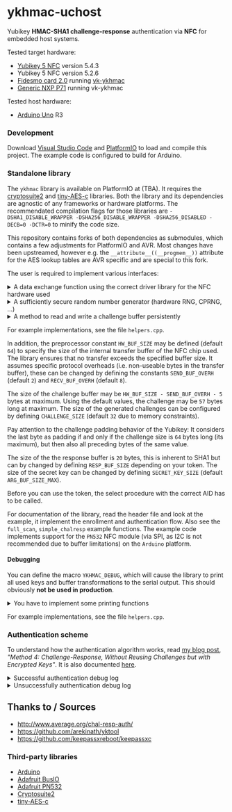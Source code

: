 # ykhmac-uchost

Yubikey **HMAC-SHA1 challenge-response** authentication via **NFC** for embedded host systems.

Tested target hardware:
 - [Yubikey 5 NFC](https://www.yubico.com/de/product/yubikey-5-nfc/) version 5.4.3
 - Yubikey 5 NFC version 5.2.6
 - [Fidesmo card 2.0](https://shop.fidesmo.com/products/fidesmo-card-2-0) running [vk-ykhmac](https://github.com/StarGate01/vk-ykhmac)
 - [Generic NXP P71](https://www.nxp.com/products/security-and-authentication/security-controllers/smartmx3-p71d321-secure-and-flexible-microcontroller:SMARTMX3-P71D321) running vk-ykhmac

Tested host hardware:
 - [Arduino Uno](https://store.arduino.cc/products/arduino-uno-rev3/) R3

### Development

Download [Visual Studio Code](https://code.visualstudio.com/) and [PlatformIO](https://platformio.org/) to load and compile this project. The example code is configured to build for Arduino.

### Standalone library

The `ykhmac` library is available on PlatformIO at (TBA). It requires the [cryptosuite2](https://github.com/daknuett/cryptosuite2) and [tiny-AES-c](https://github.com/kokke/tiny-AES-c) libraries. Both the library and its dependencies are agnostic of any frameworks or hardware platforms. The recommendated compilation flags for those libraries are `-DSHA1_DISABLE_WRAPPER -DSHA256_DISABLE_WRAPPER -DSHA256_DISABLED -DECB=0 -DCTR=0` to minify the code size.

This repository contains forks of both dependencies as submodules, which contains a few adjustments for PlatformIO and AVR. Most changes have been upstreamed, however e.g. the `__attribute__((__progmem__))` attribute for the AES lookup tables are AVR specific and are special to this fork.

The user is required to implement various interfaces:

<details>
    <summary>A data exchange function using the correct driver library for the NFC hardware used</summary>

```cpp
/**
 * @brief Declaration of NFC hardware interfacing function
 * 
 * @param send_buffer Buffer to be sent to the target
 * @param send_length Amount of bytes to be sent
 * @param response_buffer Buffer to be read from the target
 * @param response_length Amount of bytes to be read
 * @return true on success
 */
bool ykhmac_data_exchange(uint8_t *send_buffer, uint8_t send_length, uint8_t* response_buffer, uint8_t* response_length);
```

</details>

<details>
    <summary>A sufficiently secure random number generator (hardware RNG, CPRNG, ...)</summary>

```cpp
/**
 * @brief Declaration of random number generator
 * 
 * @return Random byte
 */
uint8_t ykhmac_random();
```

</details>

<details>
    <summary>A method to read and write a challenge buffer persistently</summary>

    Use Flash, EEPROM, ..., to enable rolling keys. At least `(HW_BUF_SIZE - SEND_BUF_OVERH - 5) + AES_BLOCKLEN + (((SECRET_KEY_SIZE / AES_BLOCKLEN) + 1) * AES_BLOCKLEN)` bytes are required. Using the default configuration, this comes out at `(64 - 2 - 5) + 16 + (((20 / 16 ) + 1) * 16) = 109`.

```cpp
/**
 * @brief Declaration of a persistent write function
 * 
 * @param data  Buffer to be written from
 * @param size Amount of bytes to be written
 * @param offset Where to write the bytes to
 * @return true on success
 */
bool ykhmac_presistent_write(const uint8_t *data, const size_t size, const size_t offset);

/**
 * @brief Declaration of a persistent read function
 * 
 * @param data  Buffer to be read into
 * @param size Amount of bytes to be read
 * @param offset Where to read the bytes from
 * @return true on success
 */
bool ykhmac_presistent_read(uint8_t *data, const size_t size, const size_t offset);
```

</details>

For example implementations, see the file `helpers.cpp`.

In addition, the preprocessor constant `HW_BUF_SIZE` may be defined (default `64`) to specify the size of the internal transfer buffer of the NFC chip used. The library ensures that no transfer exceeds the specified buffer size. It assumes specific protocol overheads (i.e. non-useable bytes in the transfer buffer), these can be changed by defining the constants `SEND_BUF_OVERH` (default `2`) and `RECV_BUF_OVERH` (default `8`).

The size of the challenge buffer may be `HW_BUF_SIZE - SEND_BUF_OVERH - 5` bytes at maximum. Using the default values, the challenge may be `57` bytes long at maximum. The size of the generated challenges can be configured by defining `CHALLENGE_SIZE` (default `32` due to memory constraints).

Pay attention to the challenge padding behavior of the Yubikey: It considers the last byte as padding if and only if the challenge size is `64` bytes long (its maximum), but then also all preceding bytes of the same value.

The size of the the response buffer is `20` bytes, this is inherent to SHA1 but can by changed by defining `RESP_BUF_SIZE` depending on your token. The size of the secret key can be changed by defining `SECRET_KEY_SIZE` (default `ARG_BUF_SIZE_MAX`).

Before you can use the token, the select procedure with the correct AID has to be called.

For documentation of the library, read the header file and look at the example, it implement the enrollment and authentication flow. Also see the `full_scan`, `simple_chalresp` example functions. The example code implements support for the `PN532` NFC module (via SPI, as I2C is not recommended due to buffer limitations) on the `Arduino` platform.

#### Debugging

You can define the macro `YKHMAC_DEBUG`, which will cause the library to print all used keys and buffer transformations to the serial output. This should obviously **not be used in production**. 

<details>
    <summary>You have to implement some printing functions</summary>

```cpp
/**
 * @brief Prints a zero-terminated string to a debug output
 * 
 * @param message The message to print
 */
void ykhmac_debug_print(const char* message);

```

On Arduino AVR platforms, the library will move all debug string to the EEPROM, for this you have to define an additional printing function:

```cpp
/**
 * @brief Prints a Arduino PROGMEM string to a debug output
 * 
 * @param message The message to print
 */
void ykhmac_debug_print(const __FlashStringHelper* message);
```

</details>

For example implementations, see the file `helpers.cpp`.

### Authentication scheme

To understand how the authentication algorithm works, read [my blog post](https://chrz.de/?p=542), *"Method 4: Challenge-Response, Without Reusing Challenges but with Encrypted Keys"*. It is also documented [here](http://www.average.org/chal-resp-auth/).

<details>
    <summary>Successful authentication debug log</summary>

```
Tag number: 1
Found token
Select OK
Authenticating key
Loaded challenge:     f5 84 18 36 ba 34 f3 ef 8e d2 75 35 bd 64 0c 21 78 77 d4 d7 39 dd 6f 6d 28 16 d0 8d d9 25 89 99 
Exchanged response:   76 dd e8 8d 8e 6c dc 5a d8 22 8c 14 4e 9a 06 00 b8 a9 d5 bc 
Loaded IV:            11 ad 0c 25 15 a2 e1 17 79 5b c7 42 26 9a fb 56 
Loaded secret key:    45 d0 60 c2 5f c8 4e 1a 14 cf 74 c6 8a c4 65 26 37 40 8c c1 5f a7 f4 c4 88 a8 ce 94 97 5d f7 d4 
Decrypted secret key: b6 e3 f5 55 56 2c 89 4b 7a f1 3b 1d b3 7f 28 de ff 3e a8 9b 00 00 00 00 00 00 00 00 00 00 00 00 
Computed response:    76 dd e8 8d 8e 6c dc 5a d8 22 8c 14 4e 9a 06 00 b8 a9 d5 bc 
Responses match
Enrolling key
Using secret key:     b6 e3 f5 55 56 2c 89 4b 7a f1 3b 1d b3 7f 28 de ff 3e a8 9b 
Random challenge:     c7 2b 56 03 9a 40 d8 79 88 ae e6 56 0b c2 d8 c0 16 16 96 40 bf 57 55 ae 35 ba cc 05 43 23 7a 0b 
Computed response:    ea 3a dc d0 09 11 cc 8c 75 a5 b5 73 bc fe 32 23 65 b2 30 94 
Padded secret key:    b6 e3 f5 55 56 2c 89 4b 7a f1 3b 1d b3 7f 28 de ff 3e a8 9b 00 00 00 00 00 00 00 00 00 00 00 00 
Using IV:             33 e8 da ab 2d c1 7c 9b a5 ab 6a 5e dd 95 b9 77 
Encrypted secret key: c7 2e cb c8 f3 9f 9d a0 94 5a ca d8 86 31 08 07 30 34 ac 67 8f 4c e9 ad 37 e9 3a 40 65 6f 97 98 
Wrote data to persistent storage
Successfully enrolled key
Successfully authenticated token
Access granted :)
```

</details>

<details>
    <summary>Unsuccessfully authentication debug log</summary>

```
Tag number: 1
Found token
Select OK
Authenticating key
Loaded challenge:     c7 2b 56 03 9a 40 d8 79 88 ae e6 56 0b c2 d8 c0 16 16 96 40 bf 57 55 ae 35 ba cc 05 43 23 7a 0b 
Exchanged response:   cb bd 95 6d 08 90 a7 98 4e 15 ab 47 37 6e 7a df 31 2b 0e b3 
Loaded IV:            33 e8 da ab 2d c1 7c 9b a5 ab 6a 5e dd 95 b9 77 
Loaded secret key:    c7 2e cb c8 f3 9f 9d a0 94 5a ca d8 86 31 08 07 30 34 ac 67 8f 4c e9 ad 37 e9 3a 40 65 6f 97 98 
Decrypted secret key: 26 58 66 a5 30 b3 52 21 0f 7b d5 30 8a fa bd 2a 79 3a 9c 00 ee ef a5 7c a9 ac f6 de d4 4d 2b 7c 
Computed response:    7c 8e 90 62 96 27 8e ef af f5 ea b1 7a bb 03 eb 5c 31 44 fe 
Responses do not match
Failed to authenticate token
Communication error or access denied :(
```

</details>

## Thanks to / Sources

- http://www.average.org/chal-resp-auth/
- https://github.com/arekinath/yktool
- https://github.com/keepassxreboot/keepassxc

### Third-party libraries

- [Arduino](https://www.arduino.cc/)
- [Adafruit BusIO](https://platformio.org/lib/show/6214/Adafruit%20BusIO)
- [Adafruit PN532](https://platformio.org/lib/show/29/Adafruit%20PN532)
- [Cryptosuite2](https://platformio.org/lib/show/5829/cryptosuite2)
- [tiny-AES-c](https://platformio.org/lib/show/5421/tiny-AES-c)